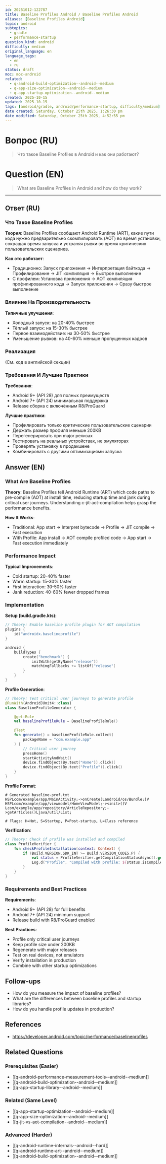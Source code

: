 ```yaml
---
id: 20251012-122787
title: Baseline Profiles Android / Baseline Profiles Android
aliases: [Baseline Profiles Android]
topic: android
subtopics:
  - gradle
  - performance-startup
question_kind: android
difficulty: medium
original_language: en
language_tags:
  - en
  - ru
status: draft
moc: moc-android
related:
  - q-android-build-optimization--android--medium
  - q-app-size-optimization--android--medium
  - q-app-startup-optimization--android--medium
created: 2025-10-15
updated: 2025-10-15
tags: [android/gradle, android/performance-startup, difficulty/medium]
date created: Saturday, October 25th 2025, 1:26:30 pm
date modified: Saturday, October 25th 2025, 4:52:55 pm
---
```


# Вопрос (RU)
> Что такое Baseline Profiles в Android и как они работают?

# Question (EN)
> What are Baseline Profiles in Android and how do they work?

---

## Ответ (RU)

### Что Такое Baseline Profiles

**Теория**: Baseline Profiles сообщают Android Runtime (ART), какие пути кода нужно предварительно скомпилировать (AOT) во время установки, сокращая время запуска и устраняя рывки во время критических пользовательских сценариев.

**Как это работает**:
- Традиционно: Запуск приложения → Интерпретация байткода → Профилирование → JIT компиляция → Быстрое выполнение
- С профилем: Установка приложения → AOT компиляция профилированного кода → Запуск приложения → Сразу быстрое выполнение

### Влияние На Производительность

**Типичные улучшения**:
- Холодный запуск: на 20-40% быстрее
- Тёплый запуск: на 15-30% быстрее
- Первое взаимодействие: на 30-50% быстрее
- Уменьшение рывков: на 40-60% меньше пропущенных кадров

### Реализация

(См. код в английской секции)

### Требования И Лучшие Практики

**Требования**:
- Android 9+ (API 28) для полных преимуществ
- Android 7+ (API 24) минимальная поддержка
- Release сборка с включённым R8/ProGuard

**Лучшие практики**:
- Профилировать только критические пользовательские сценарии
- Держать размер профиля меньше 200KB
- Перегенерировать при major релизах
- Тестировать на реальных устройствах, не эмуляторах
- Проверять установку в продакшене
- Комбинировать с другими оптимизациями запуска

## Answer (EN)

### What Are Baseline Profiles

**Theory**: Baseline Profiles tell Android Runtime (ART) which code paths to pre-compile (AOT) at install time, reducing startup time and jank during critical user journeys. Understanding c-jit-aot-compilation helps grasp the performance benefits.

**How It Works**:
- Traditional: App start → Interpret bytecode → Profile → JIT compile → Fast execution
- With Profile: App install → AOT compile profiled code → App start → Fast execution immediately

### Performance Impact

**Typical Improvements**:
- Cold startup: 20-40% faster
- Warm startup: 15-30% faster
- First interaction: 30-50% faster
- Jank reduction: 40-60% fewer dropped frames

### Implementation

**Setup (build.gradle.kts)**:
```kotlin
// Theory: Enable baseline profile plugin for AOT compilation
plugins {
    id("androidx.baselineprofile")
}

android {
    buildTypes {
        create("benchmark") {
            initWith(getByName("release"))
            matchingFallbacks += listOf("release")
        }
    }
}
```

**Profile Generation**:
```kotlin
// Theory: Test critical user journeys to generate profile
@RunWith(AndroidJUnit4::class)
class BaselineProfileGenerator {

    @get:Rule
    val baselineProfileRule = BaselineProfileRule()

    @Test
    fun generate() = baselineProfileRule.collect(
        packageName = "com.example.app"
    ) {
        // Critical user journey
        pressHome()
        startActivityAndWait()
        device.findObject(By.text("Home")).click()
        device.findObject(By.text("Profile")).click()
    }
}
```

**Profile Format**:
```
# Generated baseline-prof.txt
HSPLcom/example/app/MainActivity;->onCreate(Landroid/os/Bundle;)V
HSPLcom/example/app/viewmodel/HomeViewModel;-><init>()V
Lcom/example/app/repository/ArticleRepository;->getArticles()Ljava/util/List;

# Flags: H=Hot, S=Startup, P=Post-startup, L=Class reference
```

**Verification**:
```kotlin
// Theory: Check if profile was installed and compiled
class ProfileVerifier {
    fun checkProfileInstallation(context: Context) {
        if (Build.VERSION.SDK_INT >= Build.VERSION_CODES.P) {
            val status = ProfileVerifier.getCompilationStatusAsync().get()
            Log.d("Profile", "Compiled with profile: ${status.isCompiledWithProfile}")
        }
    }
}
```

### Requirements and Best Practices

**Requirements**:
- Android 9+ (API 28) for full benefits
- Android 7+ (API 24) minimum support
- Release build with R8/ProGuard enabled

**Best Practices**:
- Profile only critical user journeys
- Keep profile size under 200KB
- Regenerate with major releases
- Test on real devices, not emulators
- Verify installation in production
- Combine with other startup optimizations

## Follow-ups

- How do you measure the impact of baseline profiles?
- What are the differences between baseline profiles and startup libraries?
- How do you handle profile updates in production?

## References

- https://developer.android.com/topic/performance/baselineprofiles

## Related Questions

### Prerequisites (Easier)
- [[q-android-performance-measurement-tools--android--medium]]
- [[q-android-build-optimization--android--medium]]
- [[q-app-startup-library--android--medium]]

### Related (Same Level)
- [[q-app-startup-optimization--android--medium]]
- [[q-app-size-optimization--android--medium]]
- [[q-jit-vs-aot-compilation--android--medium]]

### Advanced (Harder)
- [[q-android-runtime-internals--android--hard]]
- [[q-android-runtime-art--android--medium]]
- [[q-android-build-optimization--android--medium]]

